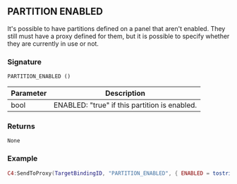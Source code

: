 ## PARTITION ENABLED

It's possible to have partitions defined on a panel that aren't enabled. They still must have a proxy defined for them, but it is possible to specify whether they are currently in use or not.


### Signature

`PARTITION_ENABLED ()`


| Parameter | Description |
| --- | --- |
| bool | ENABLED: "true" if this partition is enabled. |


### Returns

`None`


### Example

```lua
C4:SendToProxy(TargetBindingID, "PARTITION_ENABLED", { ENABLED = tostring(Enabled) }, "NOTIFY")
```
